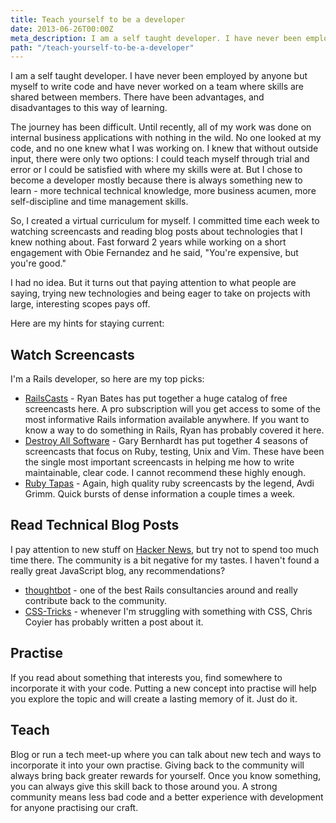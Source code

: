 ```yaml
---
title: Teach yourself to be a developer
date: 2013-06-26T00:00Z
meta_description: I am a self taught developer. I have never been employed by anyone but myself to write code and have never worked on a team where skills are shared between
path: "/teach-yourself-to-be-a-developer"
---
```


I am a self taught developer. I have never been employed by anyone but myself to
write code and have never worked on a team where skills are shared between
members. There have been advantages, and disadvantages to this way of learning.

The journey has been difficult. Until recently, all of my work was done on
internal business applications with nothing in the wild. No one looked at my
code, and no one knew what I was working on. I knew that without outside input,
there were only two options: I could teach myself through trial and error or I
could be satisfied with where my skills were at. But I chose to become a
developer mostly because there is always something new to learn - more technical
technical knowledge, more business acumen, more self-discipline and time
management skills.

So, I created a virtual curriculum for myself. I committed time each week to
watching screencasts and reading blog posts about technologies that I knew
nothing about. Fast forward 2 years while working on a short engagement with
Obie Fernandez and he said, "You're expensive, but you're good."

I had no idea. But it turns out that paying attention to what people are saying,
trying new technologies and being eager to take on projects with large,
interesting scopes pays off.

Here are my hints for staying current:

## Watch Screencasts

I'm a Rails developer, so here are my top picks:

* <a href="http://railscasts.com/" target="_blank">RailsCasts</a> - Ryan Bates
  has put together a huge catalog of free screencasts here. A pro subscription
  will you get access to some of the most informative Rails information
  available anywhere. If you want to know a way to do something in Rails, Ryan
  has probably covered it here.
* <a href="http://www.destroyallsoftware.com/" target="_blank">Destroy All
  Software</a> - Gary Bernhardt has put together 4 seasons of screencasts that
  focus on Ruby, testing, Unix and Vim. These have been the single most
  important screencasts in helping me how to write maintainable, clear code. I
  cannot recommend these highly enough.
* <a href="http://www.rubytapas.com" target="_blank">Ruby Tapas</a> - Again,
  high quality ruby screencasts by the legend, Avdi Grimm. Quick bursts of dense
  information a couple times a week.

## Read Technical Blog Posts

I pay attention to new stuff on
<a href="http://news.ycombinator.com" target="_blank">Hacker News</a>, but try
not to spend too much time there. The community is a bit negative for my tastes.
I haven't found a really great JavaScript blog, any recommendations?

* <a href="http://robots.thoughtbot.com" title="thoughtbot" target="_blank">thoughtbot</a> -
  one of the best Rails consultancies around and really contribute back to the
  community.
* <a href="http://css-tricks.com" target="_blank">CSS-Tricks</a> - whenever I'm
  struggling with something with CSS, Chris Coyier has probably written a post
  about it.

## Practise

If you read about something that interests you, find somewhere to incorporate it
with your code. Putting a new concept into practise will help you explore the
topic and will create a lasting memory of it. Just do it.

## Teach

Blog or run a tech meet-up where you can talk about new tech and ways to
incorporate it into your own practise. Giving back to the community will always
bring back greater rewards for yourself. Once you know something, you can always
give this skill back to those around you. A strong community means less bad code
and a better experience with development for anyone practising our craft.
